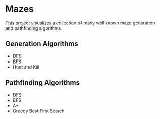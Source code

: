 # Mazes
This project visualizes a collection of many well known maze generation and pathfinding algorithms.

## Generation Algorithms
* DFS
* BFS
* Hunt and Kill

## Pathfinding Algorithms
* DFS
* BFS
* A*
* Greedy Best First Search
